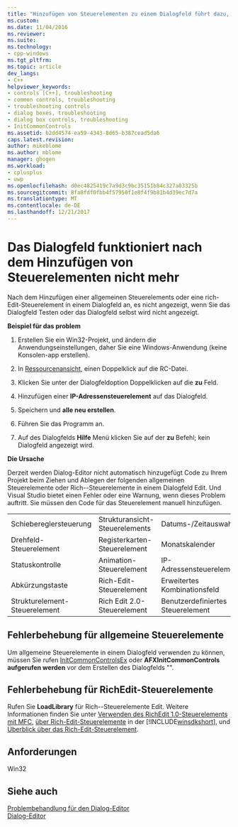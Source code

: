 ```yaml
---
title: "Hinzufügen von Steuerelementen zu einem Dialogfeld führt dazu, dass das Dialogfeld nicht mehr funktioniert | Microsoft Docs"
ms.custom: 
ms.date: 11/04/2016
ms.reviewer: 
ms.suite: 
ms.technology:
- cpp-windows
ms.tgt_pltfrm: 
ms.topic: article
dev_langs:
- C++
helpviewer_keywords:
- controls [C++], troubleshooting
- common controls, troubleshooting
- troubleshooting controls
- dialog boxes, troubleshooting
- dialog box controls, troubleshooting
- InitCommonControls
ms.assetid: b2dd4574-ea59-4343-8d65-b387cead5da6
caps.latest.revision: 
author: mikeblome
ms.author: mblome
manager: ghogen
ms.workload:
- cplusplus
- uwp
ms.openlocfilehash: d0ec4825419c7a9d3c9bc35151b84c327a03325b
ms.sourcegitcommit: 8fa8fdf0fbb4f57950f1e8f4f9b81b4d39ec7d7a
ms.translationtype: MT
ms.contentlocale: de-DE
ms.lasthandoff: 12/21/2017
---
```

# <a name="adding-controls-to-a-dialog-causes-the-dialog-to-no-longer-function"></a>Das Dialogfeld funktioniert nach dem Hinzufügen von Steuerelementen nicht mehr
Nach dem Hinzufügen einer allgemeinen Steuerelements oder eine rich-Edit-Steuerelement in einem Dialogfeld an, es nicht angezeigt, wenn Sie das Dialogfeld Testen oder das Dialogfeld selbst wird nicht angezeigt.  
  
 **Beispiel für das problem**  
  
1.  Erstellen Sie ein Win32-Projekt, und ändern die Anwendungseinstellungen, daher Sie eine Windows-Anwendung (keine Konsolen-app erstellen).  
  
2.  In [Ressourcenansicht](../windows/resource-view-window.md), einen Doppelklick auf die RC-Datei.  
  
3.  Klicken Sie unter der Dialogfeldoption Doppelklicken auf die **zu** Feld.  
  
4.  Hinzufügen einer **IP-Adressensteuerelement** auf das Dialogfeld.  
  
5.  Speichern und **alle neu erstellen**.  
  
6.  Führen Sie das Programm an.  
  
7.  Auf des Dialogfelds **Hilfe** Menü klicken Sie auf der **zu** Befehl; kein Dialogfeld angezeigt wird.  
  
 **Die Ursache**  
  
 Derzeit werden Dialog-Editor nicht automatisch hinzugefügt Code zu Ihrem Projekt beim Ziehen und Ablegen der folgenden allgemeinen Steuerelemente oder Rich--Steuerelemente in einem Dialogfeld Edit. Und Visual Studio bietet einen Fehler oder eine Warnung, wenn dieses Problem auftritt. Sie müssen den Code für das Steuerelement manuell hinzufügen.  
  
||||  
|-|-|-|  
|Schiebereglersteuerung|Strukturansicht-Steuerelements|Datums-/Zeitauswahl|  
|Drehfeld-Steuerelement|Registerkarten-Steuerelement|Monatskalender|  
|Statuskontrolle|Animation-Steuerelement|IP-Adressensteuerelement|  
|Abkürzungstaste|Rich-Edit-Steuerelement|Erweitertes Kombinationsfeld|  
|Strukturelement-Steuerelement|Rich Edit 2.0-Steuerelement|Benutzerdefiniertes Steuerelement|  
  
## <a name="the-fix-for-common-controls"></a>Fehlerbehebung für allgemeine Steuerelemente  
 Um allgemeine Steuerelemente in einem Dialogfeld verwenden zu können, müssen Sie rufen [InitCommonControlsEx](http://msdn.microsoft.com/library/windows/desktop/bb775697) oder **AFXInitCommonControls aufgerufen werden** vor dem Erstellen des Dialogfelds "".  
  
## <a name="the-fix-for-richedit-controls"></a>Fehlerbehebung für RichEdit-Steuerelemente  
 Rufen Sie **LoadLibrary** für Rich--Steuerelemente Edit. Weitere Informationen finden Sie unter [Verwenden des RichEdit 1.0-Steuerelements mit MFC](../windows/using-the-richedit-1-0-control-with-mfc.md), [über Rich-Edit-Steuerelemente](http://msdn.microsoft.com/library/windows/desktop/bb787873) in der [!INCLUDE[winsdkshort](../atl-mfc-shared/reference/includes/winsdkshort_md.md)], und [Überblick über das Rich-Edit-Steuerelement](../mfc/overview-of-the-rich-edit-control.md).  
  
## <a name="requirements"></a>Anforderungen  
 Win32  
  
## <a name="see-also"></a>Siehe auch  
 [Problembehandlung für den Dialog-Editor](../windows/troubleshooting-the-dialog-editor.md)   
 [Dialog-Editor](../windows/dialog-editor.md)

